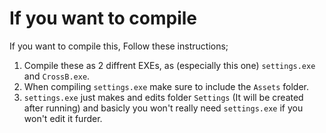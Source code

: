 # If you want to compile
If you want to compile this, Follow these instructions;

1. Compile these as 2 diffrent EXEs, as (especially this one) `settings.exe` and `CrossB.exe`.
2. When compiling `settings.exe` make sure to include the `Assets` folder.
3. `settings.exe` just makes and edits folder `Settings` (It will be created after running) and basicly you won't really need `settings.exe` if you won't edit it furder.
